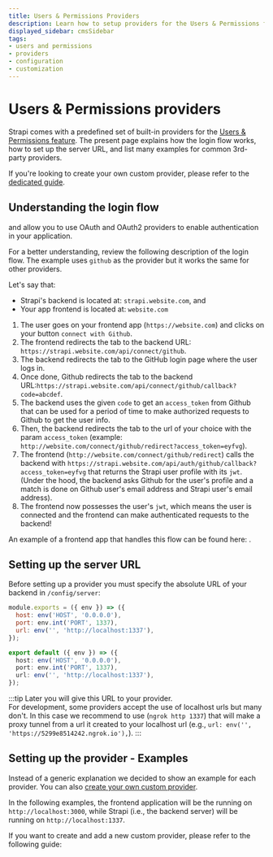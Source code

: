 ```yaml
---
title: Users & Permissions Providers
description: Learn how to setup providers for the Users & Permissions feature, or create your own.
displayed_sidebar: cmsSidebar
tags:
- users and permissions
- providers
- configuration
- customization
---
```


# Users & Permissions providers

Strapi comes with a predefined set of built-in providers for the [Users & Permissions feature](/cms/features/users-permissions). The present page explains how the login flow works, how to set up the server URL, and list many examples for common 3rd-party providers.

If you're looking to create your own custom provider, please refer to the [dedicated guide](/cms/configurations/users-and-permissions-providers/new-provider-guide).

## Understanding the login flow

<ExternalLink to="https://github.com/simov/grant" text="Grant"/> and <ExternalLink to="https://github.com/simov/purest" text="Purest"/> allow you to use OAuth and OAuth2 providers to enable authentication in your application.

For a better understanding, review the following description of the login flow. The example uses `github` as the provider but it works the same for other providers.

Let's say that:
* Strapi's backend is located at: `strapi.website.com`, and
* Your app frontend is located at: `website.com`

1. The user goes on your frontend app (`https://website.com`) and clicks on your button `connect with Github`.
2. The frontend redirects the tab to the backend URL: `https://strapi.website.com/api/connect/github`.
3. The backend redirects the tab to the GitHub login page where the user logs in.
4. Once done, Github redirects the tab to the backend URL:`https://strapi.website.com/api/connect/github/callback?code=abcdef`.
5. The backend uses the given `code` to get an `access_token` from Github that can be used for a period of time to make authorized requests to Github to get the user info.
6. Then, the backend redirects the tab to the url of your choice with the param `access_token` (example: `http://website.com/connect/github/redirect?access_token=eyfvg`).
7. The frontend (`http://website.com/connect/github/redirect`) calls the backend with `https://strapi.website.com/api/auth/github/callback?access_token=eyfvg` that returns the Strapi user profile with its `jwt`. <br/> (Under the hood, the backend asks Github for the user's profile and a match is done on Github user's email address and Strapi user's email address).
8. The frontend now possesses the user's `jwt`, which means the user is connected and the frontend can make authenticated requests to the backend!

An example of a frontend app that handles this flow can be found here: <ExternalLink to="https://github.com/strapi/strapi-examples/tree/master/examples/login-react" text="react login example application"/>.

## Setting up the server URL

Before setting up a provider you must specify the absolute URL of your backend in `/config/server`:

<Tabs groupId="js-ts">

<TabItem value="javascript" label="JavaScript">

```js title="/config/server.js"
module.exports = ({ env }) => ({
  host: env('HOST', '0.0.0.0'),
  port: env.int('PORT', 1337),
  url: env('', 'http://localhost:1337'),
});
```

</TabItem>

<TabItem value="typescript" label="TypeScript">

```ts title="/config/server.ts"
export default ({ env }) => ({
  host: env('HOST', '0.0.0.0'),
  port: env.int('PORT', 1337),
  url: env('', 'http://localhost:1337'),
});
```

</TabItem>

</Tabs>

:::tip
Later you will give this URL to your provider. <br/> For development, some providers accept the use of localhost urls but many don't. In this case we recommend to use <ExternalLink to="https://ngrok.com/docs" text="ngrok"/> (`ngrok http 1337`) that will make a proxy tunnel from a url it created to your localhost url (e.g., `url: env('', 'https://5299e8514242.ngrok.io'),`).
:::

## Setting up the provider - Examples

Instead of a generic explanation we decided to show an example for each provider. You can also [create your own custom provider](/cms/configurations/users-and-permissions-providers/new-provider-guide).

In the following examples, the frontend application will be the <ExternalLink to="https://github.com/strapi/strapi-examples/tree/master/examples/login-react" text="react login example application"/>  running on `http://localhost:3000`, while Strapi (i.e., the backend server) will be running on `http://localhost:1337`.

<ExpandableDocCardsWrapper>
<CustomDocCard icon="plugs-connected" title="Auth0" description="Configure authentication through the Users & Permissions feature with Auth0." link="/cms/configurations/users-and-permissions-providers/auth-zero" />
<CustomDocCard icon="plugs-connected" title="AWS Cognito" description="Configure authentication through the Users & Permissions feature with AWS Cognito." link="/cms/configurations/users-and-permissions-providers/aws-cognito" />
<CustomDocCard icon="plugs-connected" title="CAS" description="Configure authentication through the Users & Permissions feature with CAS." link="/cms/configurations/users-and-permissions-providers/cas" />
<CustomDocCard icon="plugs-connected" title="Discord" description="Configure authentication through the Users & Permissions feature with Discord." link="/cms/configurations/users-and-permissions-providers/discord" />
<CustomDocCard icon="plugs-connected" title="Facebook" description="Configure authentication through the Users & Permissions feature with Facebook." link="/cms/configurations/users-and-permissions-providers/facebook" />
<CustomDocCard icon="plugs-connected" title="GitHub" description="Configure authentication through the Users & Permissions feature with GitHub." link="/cms/configurations/users-and-permissions-providers/github" />
<CustomDocCard icon="plugs-connected" title="Google" description="Configure authentication through the Users & Permissions feature with Google." link="/cms/configurations/users-and-permissions-providers/google" />
<CustomDocCard icon="plugs-connected" title="Instagram" description="Configure authentication through the Users & Permissions feature with Instagram." link="/cms/configurations/users-and-permissions-providers/instagram" />
<CustomDocCard icon="plugs-connected" title="Keycloak" description="Configure authentication through the Users & Permissions feature with Keycloak." link="/cms/configurations/users-and-permissions-providers/keycloak" />
<CustomDocCard icon="plugs-connected" title="LinkedIn" description="Configure authentication through the Users & Permissions feature with LinkedIn." link="/cms/configurations/users-and-permissions-providers/linkedin" />
<CustomDocCard icon="plugs-connected" title="Patreon" description="Configure authentication through the Users & Permissions feature with Patreon." link="/cms/configurations/users-and-permissions-providers/patreon" />
<CustomDocCard icon="plugs-connected" title="Reddit" description="Configure authentication through the Users & Permissions feature with Reddit." link="/cms/configurations/users-and-permissions-providers/reddit" />
<CustomDocCard icon="plugs-connected" title="Twitch" description="Configure authentication through the Users & Permissions feature with Twitch." link="/cms/configurations/users-and-permissions-providers/twitch" />
<CustomDocCard icon="plugs-connected" title="Twitter" description="Configure authentication through the Users & Permissions feature with Twitter." link="/cms/configurations/users-and-permissions-providers/twitter" />
<CustomDocCard icon="plugs-connected" title="VK" description="Configure authentication through the Users & Permissions feature with VK." link="/cms/configurations/users-and-permissions-providers/vk" />
</ExpandableDocCardsWrapper>

If you want to create and add a new custom provider, please refer to the following guide:

<CustomDocCardsWrapper>
<CustomDocCard icon="plugs-connected" title="Custom provider guide" description="Learn how to create a custom Users & Permissions provider and add it to your Strapi application" link="/cms/configurations/users-and-permissions-providers/new-provider-guide" />
</CustomDocCardsWrapper>

